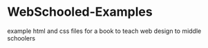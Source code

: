 WebSchooled-Examples
====================

example html and css files for a book to teach web design to middle schoolers